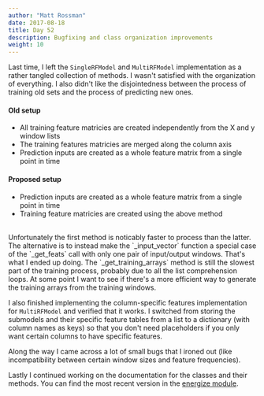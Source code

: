 ```yaml
---
author: "Matt Rossman"
date: 2017-08-18
title: Day 52
description: Bugfixing and class organization improvements
weight: 10
---
```


Last time, I left the `SingleRFModel` and `MultiRFModel` implementation as a rather tangled collection of methods. I wasn't satisfied with the organization of everything. I also didn't like the disjointedness between the process of training old sets and the process of predicting new ones.

#### Old setup
- All training feature matricies are created independently from the X and y window lists
- The training features matricies are merged along the column axis
- Prediction inputs are created as a whole feature matrix from a single point in time

#### Proposed setup
- Prediction inputs are created as a whole feature matrix from a single point in time
- Training feature matricies are created using the above method

<br>
Unfortunately the first method is noticably faster to process than the latter. The alternative is to instead make the `_input_vector` function a special case of the `_get_feats` call with only one pair of input/output windows. That's what I ended up doing. The `_get_training_arrays` method is still the slowest part of the training process, probably due to all the list comprehension loops. At some point I want to see if there's a more efficient way to generate the training arrays from the training windows.

I also finished implementing the column-specific features implementation for `MultiRFModel` and verified that it works. I switched from storing the submodels and their specific feature tables from a list to a dictionary (with column names as keys) so that you don't need placeholders if you only want certain columns to have specific features.

Along the way I came across a lot of small bugs that I ironed out (like incompatibility between certain window sizes and feature frequencies).

Lastly I continued working on the documentation for the classes and their methods. You can find the most recent version in the [energize module](https://github.com/mattrossman/andover-energy-analysis/blob/master/energize.py).
